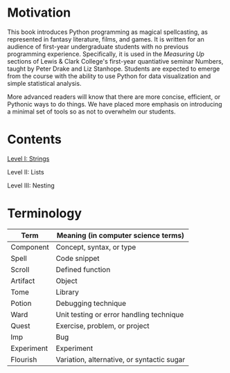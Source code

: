 # Motivation

This book introduces Python programming as magical spellcasting, as represented in fantasy literature, films, and games. It is written for an audience of first-year undergraduate students with no previous programming experience. Specifically, it is used in the *Measuring Up* sections of Lewis & Clark College's first-year quantiative seminar Numbers, taught by Peter Drake and Liz Stanhope. Students are expected to emerge from the course with the ability to use Python for data visualization and simple statistical analysis.

More advanced readers will know that there are more concise, efficient, or Pythonic ways to do things. We have placed more emphasis on introducing a minimal set of tools so as not to overwhelm our students.


# Contents

[Level I: Strings](i_strings.md)

Level II: Lists

Level III: Nesting

# Terminology

| Term | Meaning (in computer science terms) |
| --- | --- |
| Component | Concept, syntax, or type |
| Spell | Code snippet |
| Scroll | Defined function |
| Artifact | Object |
| Tome | Library |
| Potion | Debugging technique |
| Ward | Unit testing or error handling technique |
| Quest | Exercise, problem, or project |
| Imp | Bug |
| Experiment | Experiment |
| Flourish | Variation, alternative, or syntactic sugar |

